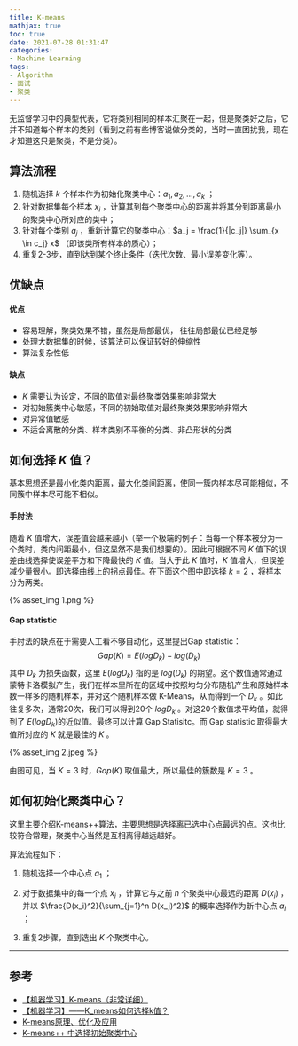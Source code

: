 ```yaml
---
title: K-means
mathjax: true
toc: true
date: 2021-07-28 01:31:47
categories: 
- Machine Learning
tags:
- Algorithm
- 面试
- 聚类
---
```

无监督学习中的典型代表，它将类别相同的样本汇聚在一起，但是聚类好之后，它并不知道每个样本的类别（看到之前有些博客说做分类的，当时一直困扰我，现在才知道这只是聚类，不是分类）。

<!--more-->
## 算法流程
1. 随机选择 $k$ 个样本作为初始化聚类中心：$a_1, a_2, \dots, a_k$ ；
2. 针对数据集每个样本 $x_i$ ，计算其到每个聚类中心的距离并将其分到距离最小的聚类中心所对应的类中；
3. 针对每个类别 $a_j$ ，重新计算它的聚类中心：$a_j = \frac{1}{|c_j|} \sum_{x \in c_j} x$ （即该类所有样本的质心）；
4. 重复2-3步，直到达到某个终止条件（迭代次数、最小误差变化等）。

## 优缺点
#### 优点
- 容易理解，聚类效果不错，虽然是局部最优， 往往局部最优已经足够
- 处理大数据集的时候，该算法可以保证较好的伸缩性
- 算法复杂性低

#### 缺点
- $K$ 需要认为设定，不同的取值对最终聚类效果影响非常大
- 对初始簇类中心敏感，不同的初始取值对最终聚类效果影响非常大
- 对异常值敏感
- 不适合离散的分类、样本类别不平衡的分类、非凸形状的分类

## 如何选择 $K$ 值？
基本思想还是最小化类内距离，最大化类间距离，使同一簇内样本尽可能相似，不同簇中样本尽可能不相似。

#### 手肘法
随着 $K$ 值增大，误差值会越来越小（举一个极端的例子：当每一个样本被分为一个类时，类内间距最小，但这显然不是我们想要的）。因此可根据不同 $K$ 值下的误差曲线选择使误差平方和下降最快的 $K$ 值。当大于此 $K$ 值时，$K$ 值增大，但误差减少量很小。即选择曲线上的拐点最佳。在下面这个图中即选择 $k=2$ ，将样本分为两类。

{% asset_img 1.png %}

#### Gap statistic
手肘法的缺点在于需要人工看不够自动化，这里提出Gap statistic：
$$
Gap(K) = E(log D_k) - log(D_k)
$$
其中 $D_k$ 为损失函数，这里 $E(log D_k)$ 指的是 $log(D_k)$ 的期望。这个数值通常通过蒙特卡洛模拟产生，我们在样本里所在的区域中按照均匀分布随机产生和原始样本数一样多的随机样本，并对这个随机样本做 K-Means，从而得到一个 $D_k$ 。如此往复多次，通常20次，我们可以得到20个 $log D_k$ 。对这20个数值求平均值，就得到了 $E(log D_k)$ ​的近似值。最终可以计算 Gap Statisitc。而 Gap statistic 取得最大值所对应的 $K$ 就是最佳的 $K$ 。

{% asset_img 2.jpeg %}

由图可见，当 $K=3$ 时，$Gap(K)$ 取值最大，所以最佳的簇数是 $K=3$ 。

## 如何初始化聚类中心？

这里主要介绍K-means++算法，主要思想是选择离已选中心点最远的点。这也比较符合常理，聚类中心当然是互相离得越远越好。

算法流程如下：

1. 随机选择一个中心点 $a_1$ ；

2. 对于数据集中的每一个点 $x_i$ ，计算它与之前 $n$ 个聚类中心最远的距离 $D(x_i)$ ，并以 $\frac{D(x_i)^2}{\sum_{j=1}^n D(x_j)^2}$ 的概率选择作为新中心点 $a_i$ ；

3. 重复2步骤，直到选出 $K$ 个聚类中心。
___

## 参考
- [【机器学习】K-means（非常详细）](https://zhuanlan.zhihu.com/p/78798251)
- [【机器学习】——K_means如何选择k值？](https://blog.csdn.net/m0_46568930/article/details/111991654)
- [K-means原理、优化及应用](https://blog.csdn.net/weixin_42029738/article/details/81978038)
- [K-means++ 中选择初始聚类中心](https://blog.csdn.net/dpengwang/article/details/86574999)
